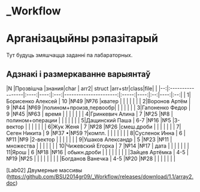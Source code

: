# _Workflow
# Арганізацыйны рэпазітарый

Тут будуць змяшчацца  заданні па лабараторных.

## Адзнакі і размеркаванне варыянтаў


|N  |Прозвішча         |знания|char | arr2|     struct            |arr+str|class|file|     |
|--:|:-----------------|:----:|----:|:---:|----------------------:|:-----:|----:|:--:|----:|:--:|
|  1|Борисенко Алексей |  10  |№49  |№76  |кватер                 |       |     |    |     |    |
|  2|Воронов Артём     |  9   |№44  |№69  |полином+произв,первообр|       |     |    |     |    |
|  3|Гапоненко Федор   |  9   |№45  |№63  | время                 |       |     |    |     |    |
|  4|Гринкевич Алина   |  7   |№25  |№8   |полином+операции       |       |     |    |     |    |
|  5|Дащинский Паша    |  6-7 |№16  |№5   |3-вектор               |       |     |    |     |    |
|  6|Жук Женя          |  7   |№28  |№26  |смеш.дроби             |       |     |    |     |    |
|  7|Сеген Никита      |  9   |№37 •|№59 ?|компл.                 |       |     |    |     |    |
|  8|Сусленок Инна     |  6   |№11  |№9   |2-вектор               |       |     |    |     |    |
|  9|Ушаков Александр  |  5   |№23  |№11  |множества              |       |     |    |     |    |
| 10|Чижевский Егорка  |  7   |№14  |№17  | дата                  |       |     |    |     |    |
| 11|Ярош              |  6   |№18  |№16  | обыкн.дроби           |       |     |    |     |    |
|
|   |Зайцев Артёмка    |  4-5 |№19  |№25  |      |       |     |    |     |    |
|   |Богданов Ванечка  |  4-5 |№20  |№28  |      |       |     |    |     |    |

[Lab02] Двумерные массивы (https://github.com/BSU2014gr09/_Workflow/releases/download/1.1/array2.doc)
